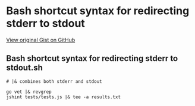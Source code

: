 # Bash shortcut syntax for redirecting stderr to stdout

[View original Gist on GitHub](https://gist.github.com/Integralist/09770231e6b8bab267973c01918b5ea4)

## Bash shortcut syntax for redirecting stderr to stdout.sh

```shell
# |& combines both stderr and stdout

go vet |& revgrep
jshint tests/tests.js |& tee -a results.txt
```

